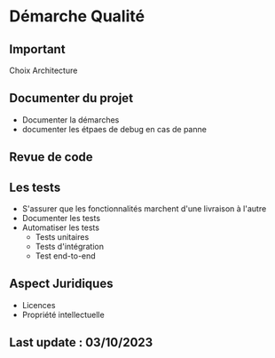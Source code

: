 # Démarche Qualité

## Important
Choix Architecture

## Documenter du projet
 - Documenter la démarches
 - documenter les étpaes de debug en cas de panne

## Revue de code

## Les tests
 - S'assurer que les fonctionnalités marchent d'une livraison à l'autre
 - Documenter les tests
 - Automatiser les tests
    + Tests unitaires
    + Tests d'intégration
    + Test end-to-end

## Aspect Juridiques
- Licences
- Propriété intellectuelle


## Last update : 03/10/2023